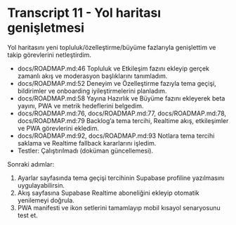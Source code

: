 # Transcript 11 - Yol haritası genişletmesi

Yol haritasını yeni topluluk/özelleştirme/büyüme fazlarıyla genişlettim ve takip görevlerini netleştirdim.
- docs/ROADMAP.md:46 Topluluk ve Etkileşim fazını ekleyip gerçek zamanlı akış ve moderasyon başlıklarını tanımladım.
- docs/ROADMAP.md:52 Deneyim ve Özelleştirme fazıyla tema geçişi, bildirimler ve onboarding iyileştirmelerini planladım.
- docs/ROADMAP.md:58 Yayına Hazırlık ve Büyüme fazını ekleyerek beta yayını, PWA ve metrik hedeflerini belgedim.
- docs/ROADMAP.md:76, docs/ROADMAP.md:77, docs/ROADMAP.md:78, docs/ROADMAP.md:79 Backlog’a tema tercihi, Realtime akış, etkileşimler ve PWA görevlerini ekledim.
- docs/ROADMAP.md:92, docs/ROADMAP.md:93 Notlara tema tercihi saklama ve Realtime fallback kararlarını işledim.
- Testler: Çalıştırılmadı (doküman güncellemesi).

Sonraki adımlar:
1) Ayarlar sayfasında tema geçişi tercihinin Supabase profiline yazılmasını uygulayabilirsin.
2) Akış sayfasına Supabase Realtime aboneliğini ekleyip otomatik yenilemeyi doğrula.
3) PWA manifesti ve ikon setlerini tamamlayıp mobil kısayol senaryosunu test et.
